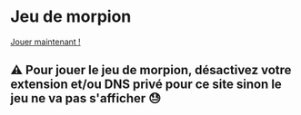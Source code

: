 # Jeu de morpion

<a href="https://jeu-de-morpion.vercel.app">Jouer maintenant !</a>

## ⚠️ Pour jouer le jeu de morpion, désactivez votre extension et/ou DNS privé pour ce site sinon le jeu ne va pas s'afficher 😓